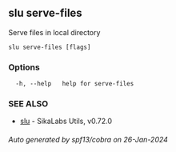 ## slu serve-files

Serve files in local directory

```
slu serve-files [flags]
```

### Options

```
  -h, --help   help for serve-files
```

### SEE ALSO

* [slu](slu.md)	 - SikaLabs Utils, v0.72.0

###### Auto generated by spf13/cobra on 26-Jan-2024
